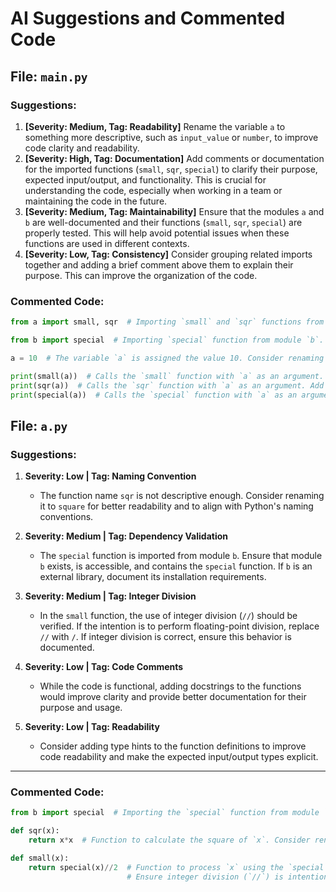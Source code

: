 # AI Suggestions and Commented Code

## File: `main.py`

### Suggestions:
1. **[Severity: Medium, Tag: Readability]** Rename the variable `a` to something more descriptive, such as `input_value` or `number`, to improve code clarity and readability.
2. **[Severity: High, Tag: Documentation]** Add comments or documentation for the imported functions (`small`, `sqr`, `special`) to clarify their purpose, expected input/output, and functionality. This is crucial for understanding the code, especially when working in a team or maintaining the code in the future.
3. **[Severity: Medium, Tag: Maintainability]** Ensure that the modules `a` and `b` are well-documented and their functions (`small`, `sqr`, `special`) are properly tested. This will help avoid potential issues when these functions are used in different contexts.
4. **[Severity: Low, Tag: Consistency]** Consider grouping related imports together and adding a brief comment above them to explain their purpose. This can improve the organization of the code.

### Commented Code:
```python
from a import small, sqr  # Importing `small` and `sqr` functions from module `a`. These functions should be documented to explain their purpose (e.g., are they mathematical operations, transformations, or something else?).

from b import special  # Importing `special` function from module `b`. Add documentation to clarify its functionality (e.g., is it a special calculation, transformation, or something else?).

a = 10  # The variable `a` is assigned the value 10. Consider renaming it to something more descriptive, such as `input_value` or `number`, to improve readability.

print(small(a))  # Calls the `small` function with `a` as an argument. Add comments to explain what this function does, its purpose, and the expected input/output.
print(sqr(a))  # Calls the `sqr` function with `a` as an argument. Add comments to explain what this function does, its purpose, and the expected input/output.
print(special(a))  # Calls the `special` function with `a` as an argument. Add comments to explain what this function does, its purpose, and the expected input/output.
```


## File: `a.py`

### Suggestions:
1. **Severity: Low | Tag: Naming Convention**  
   - The function name `sqr` is not descriptive enough. Consider renaming it to `square` for better readability and to align with Python's naming conventions.

2. **Severity: Medium | Tag: Dependency Validation**  
   - The `special` function is imported from module `b`. Ensure that module `b` exists, is accessible, and contains the `special` function. If `b` is an external library, document its installation requirements.

3. **Severity: Medium | Tag: Integer Division**  
   - In the `small` function, the use of integer division (`//`) should be verified. If the intention is to perform floating-point division, replace `//` with `/`. If integer division is correct, ensure this behavior is documented.

4. **Severity: Low | Tag: Code Comments**  
   - While the code is functional, adding docstrings to the functions would improve clarity and provide better documentation for their purpose and usage.

5. **Severity: Low | Tag: Readability**  
   - Consider adding type hints to the function definitions to improve code readability and make the expected input/output types explicit.

---

### Commented Code:
```python
from b import special  # Importing the `special` function from module `b`. Ensure `b` is a valid module and `special` is correctly defined.

def sqr(x):  
    return x*x  # Function to calculate the square of `x`. Consider renaming to `square` for clarity and better readability.

def small(x):  
    return special(x)//2  # Function to process `x` using the `special` function and perform integer division by 2. 
                          # Ensure integer division (`//`) is intentional and not a mistake.
```


